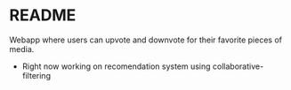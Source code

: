 # README

Webapp where users can upvote and downvote for their favorite pieces of media.
* Right now working on recomendation system using collaborative-filtering
